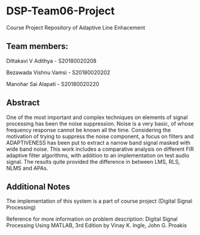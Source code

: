 # DSP-Team06-Project
Course Project Repository of Adaptive Line Enhacement

## Team members:
Dittakavi V Adithya - S20180020208

Bezawada Vishnu Vamsi - S20180020202

Manohar Sai Alapati - S20180020220

## Abstract

One of the most important and complex techniques on elements of signal processing has been the noise suppression. Noise is a very basic, of whose frequency response cannot be known all the time. Considering the motivation of trying to suppress the noise component, a focus on filters and ADAPTIVENESS has been put to extract a narrow band signal masked with wide band noise. This work includes a comparative analysis on different FIR adaptive filter algorithms, with addition to an implementation on test audio signal. The results quite provided the difference in between LMS, RLS, NLMS and APAs.

## Additional Notes

The implementation of this system is a part of course project (Digital Signal Processing)

Reference for more information on problem description: Digital Signal Processing Using MATLAB, 3rd Edition by Vinay K. Ingle, John G. Proakis
